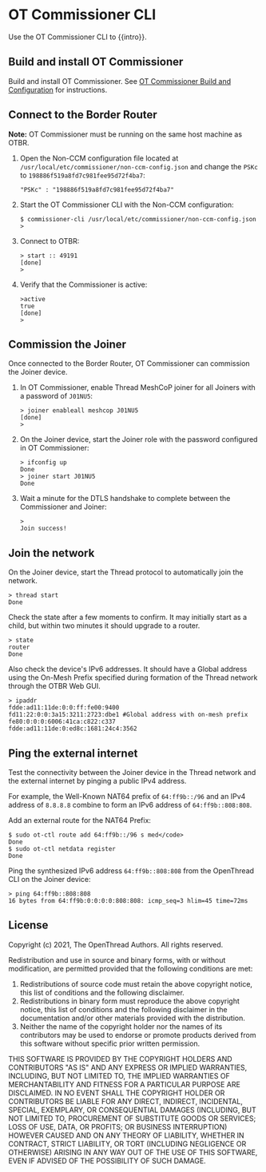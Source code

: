 #  OT Commissioner CLI

Use the OT Commissioner CLI to {{intro}}.

## Build and install OT Commissioner

Build and install OT Commissioner. See [OT Commissioner Build and
Configuration](https://openthread.io/guides/commissioner/build) for instructions.

## Connect to the Border Router

**Note:** OT Commissioner must be running on the same host machine as OTBR.

1.  Open the Non-CCM configuration file located at
    `/usr/local/etc/commissioner/non-ccm-config.json` and change the `PSKc` to
    `198886f519a8fd7c981fee95d72f4ba7`:
    
    `"PSKc" : "198886f519a8fd7c981fee95d72f4ba7"`   
    
1.  Start the OT Commissioner CLI with the Non-CCM configuration:

    ```
    $ commissioner-cli /usr/local/etc/commissioner/non-ccm-config.json
    >
    ```
    
1.  Connect to OTBR:

    ```
    > start :: 49191
    [done]
    >
    ```
    
1.  Verify that the Commissioner is active:

    ```
    >active
    true
    [done]
    >
    ```

## Commission the Joiner

Once connected to the Border Router, OT Commissioner can commission the Joiner
device.

1.  In OT Commissioner, enable Thread MeshCoP joiner for all Joiners with a
    password of `J01NU5`:
    
    ```
    > joiner enableall meshcop J01NU5
    [done]
    >
    ```
    
1.  On the Joiner device, start the Joiner role with the password configured in
    OT Commissioner:
    
    ```
    > ifconfig up
    Done
    > joiner start J01NU5
    Done
    ```

1.  Wait a minute for the DTLS handshake to complete between the Commissioner
    and Joiner:
    
    ```
    >
    Join success!
    ```

## Join the network

On the Joiner device, start the Thread protocol to automatically join the
network.

```
> thread start
Done
```

Check the state after a few moments to confirm. It may initially start as a
child, but within two minutes it should upgrade to a router.

```
> state
router
Done
```

Also check the device's IPv6 addresses. It should have a Global address using
the On-Mesh Prefix specified during formation of the Thread network through the
OTBR Web GUI.

```
> ipaddr
fdde:ad11:11de:0:0:ff:fe00:9400
fd11:22:0:0:3a15:3211:2723:dbe1 #Global address with on-mesh prefix
fe80:0:0:0:6006:41ca:c822:c337
fdde:ad11:11de:0:ed8c:1681:24c4:3562
```

## Ping the external internet

Test the connectivity between the Joiner device in the Thread network and the
external internet by pinging a public IPv4 address.

For example, the Well-Known NAT64 prefix of `64:ff9b::/96` and an IPv4 address
of `8.8.8.8` combine to form an IPv6 address of `64:ff9b::808:808`.

Add an external route for the NAT64 Prefix:

```
$ sudo ot-ctl route add 64:ff9b::/96 s med</code>
Done
$ sudo ot-ctl netdata register
Done
```

Ping the synthesized IPv6 address `64:ff9b::808:808` from the OpenThread CLI on the Joiner device:

```
> ping 64:ff9b::808:808
16 bytes from 64:ff9b:0:0:0:0:808:808: icmp_seq=3 hlim=45 time=72ms
```

## License

Copyright (c) 2021, The OpenThread Authors.
All rights reserved.

Redistribution and use in source and binary forms, with or without
modification, are permitted provided that the following conditions are met:
1. Redistributions of source code must retain the above copyright
   notice, this list of conditions and the following disclaimer.
2. Redistributions in binary form must reproduce the above copyright
   notice, this list of conditions and the following disclaimer in the
   documentation and/or other materials provided with the distribution.
3. Neither the name of the copyright holder nor the
   names of its contributors may be used to endorse or promote products
   derived from this software without specific prior written permission.

THIS SOFTWARE IS PROVIDED BY THE COPYRIGHT HOLDERS AND CONTRIBUTORS "AS IS"
AND ANY EXPRESS OR IMPLIED WARRANTIES, INCLUDING, BUT NOT LIMITED TO, THE
IMPLIED WARRANTIES OF MERCHANTABILITY AND FITNESS FOR A PARTICULAR PURPOSE
ARE DISCLAIMED. IN NO EVENT SHALL THE COPYRIGHT HOLDER OR CONTRIBUTORS BE
LIABLE FOR ANY DIRECT, INDIRECT, INCIDENTAL, SPECIAL, EXEMPLARY, OR
CONSEQUENTIAL DAMAGES (INCLUDING, BUT NOT LIMITED TO, PROCUREMENT OF
SUBSTITUTE GOODS OR SERVICES; LOSS OF USE, DATA, OR PROFITS; OR BUSINESS
INTERRUPTION) HOWEVER CAUSED AND ON ANY THEORY OF LIABILITY, WHETHER IN
CONTRACT, STRICT LIABILITY, OR TORT (INCLUDING NEGLIGENCE OR OTHERWISE)
ARISING IN ANY WAY OUT OF THE USE OF THIS SOFTWARE, EVEN IF ADVISED OF THE
POSSIBILITY OF SUCH DAMAGE.
